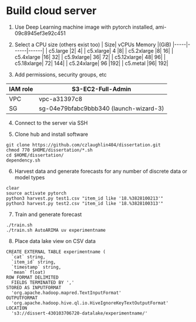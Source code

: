 # Build cloud server

1. Use Deep Learning machine image with pytorch installed, ami-09c8945ef3e92c451

2.  Select a CPU size (others exist too)
	|    Size|	vCPUs	Memory |(GiB)
	|-----|------|------|
	| c5.large	|2|	4|
	| c5.xlarge|	4	|8|
	| c5.2xlarge	|8|	16|
	| c5.4xlarge	|16|	32|
	| c5.9xlarge|	36|	72|
	| c5.12xlarge|	48|	96|
	| c5.18xlarge|	72|	144|
	| c5.24xlarge|	96	|192|
	| c5.metal	|96|	192|

3.  Add permissions, security groups, etc

|  IAM role  |  S3-EC2-Full-Admin |
|----|----|
| VPC | vpc-a31397c8 |
| SG | sg-04e79bfabc9bbb340 (launch-wizard-3)|

4. Connect to the server via SSH

5. Clone hub and install software
```
git clone https://github.com/czlaughlin404/dissertation.git
chmod 770 $HOME/dissertation/*.sh
cd $HOME/dissertation/
dependency.sh
```

6. Harvest data and generate forecasts for any number of discrete data or model types
```
clear
source activate pytorch
python3 harvest.py test1.csv "item_id like '18.%3828100213'"
python3 harvest.py test2.csv "item_id like '18.%3828100313'"
```
7. Train and generate forecast
```
./train.sh 
./train.sh AutoARIMA uv experimentname
```

8. Place data lake view on CSV data

```
CREATE EXTERNAL TABLE experimentname (
  `cat` string, 
  `item_id` string, 
  `timestamp` string, 
  `mean` float)
ROW FORMAT DELIMITED 
  FIELDS TERMINATED BY ',' 
STORED AS INPUTFORMAT 
  'org.apache.hadoop.mapred.TextInputFormat' 
OUTPUTFORMAT 
  'org.apache.hadoop.hive.ql.io.HiveIgnoreKeyTextOutputFormat'
LOCATION
  's3://dissert-430103706720-datalake/experimentname/'
```
